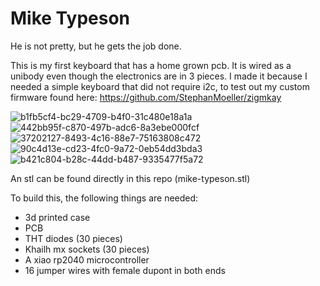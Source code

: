 # Mike Typeson
He is not pretty, but he gets the job done.

This is my first keyboard that has a home grown pcb. It is wired as a unibody even though the electronics are in 3 pieces. I made it because I needed a simple keyboard that did not require i2c, to test out my custom firmware found here: https://github.com/StephanMoeller/zigmkay

![b1fb5cf4-bc29-4709-b4f0-31c480e18a1a](https://github.com/user-attachments/assets/3383c348-23bf-4926-b3cf-6a0a1c132462)
![442bb95f-c870-497b-adc6-8a3ebe000fcf](https://github.com/user-attachments/assets/79713de8-aec9-4f0a-b66b-3de972b3178c)
![37202127-8493-4c16-88e7-75163808c472](https://github.com/user-attachments/assets/1f1f159d-8d9a-4955-bf7f-8fbf8b141011)
![90c4d13e-cd23-4fc0-9a72-0eb54dd3bda3](https://github.com/user-attachments/assets/0616c95e-1dad-4ae9-9be0-ddca38e0de58)
![b421c804-b28c-44dd-b487-9335477f5a72](https://github.com/user-attachments/assets/aa116829-8808-4b79-8de0-5529f0b6ccf8)

An stl can be found directly in this repo (mike-typeson.stl)

To build this, the following things are needed:

- 3d printed case
- PCB
- THT diodes (30 pieces)
- Khailh mx sockets (30 pieces)
- A xiao rp2040 microcontroller
- 16 jumper wires with female dupont in both ends
